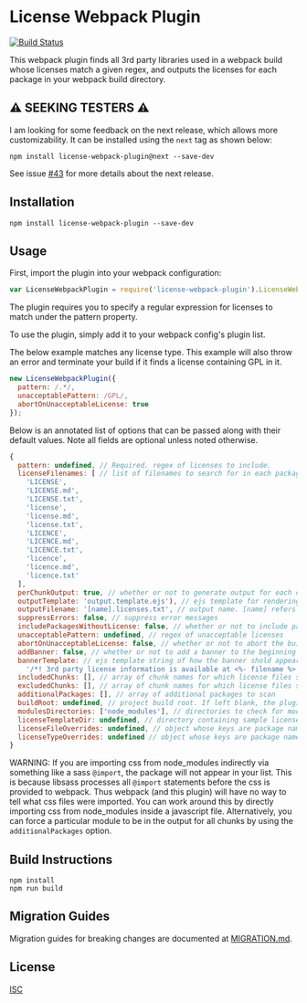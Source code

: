 # License Webpack Plugin

[![Build Status](https://api.travis-ci.org/xz64/license-webpack-plugin.svg?branch=master)](https://travis-ci.org/xz64/license-webpack-plugin)

This webpack plugin finds all 3rd party libraries used in a webpack build whose
licenses match a given regex, and outputs the licenses for each package in your
webpack build directory.

## :warning: SEEKING TESTERS :warning:
I am looking for some feedback on the next release, which allows more customizability. It can be installed using the `next` tag as shown below:

 `npm install license-webpack-plugin@next --save-dev`

See issue [#43](/../../issues/43) for more details about the next release.

## Installation
`npm install license-webpack-plugin --save-dev`

## Usage

First, import the plugin into your webpack configuration:

```javascript
var LicenseWebpackPlugin = require('license-webpack-plugin').LicenseWebpackPlugin;
```
The plugin requires you to specify a regular expression for licenses to match
under the pattern property.


To use the plugin, simply add it to your webpack config's plugin list.

The below example matches any license type.
This example will also throw an error and terminate your build if it finds a
license containing GPL in it.

```javascript
new LicenseWebpackPlugin({
  pattern: /.*/,
  unacceptablePattern: /GPL/,
  abortOnUnacceptableLicense: true
});
```

Below is an annotated list of options that can be passed along with their default values. Note all fields are optional unless noted otherwise.

```javascript
{
  pattern: undefined, // Required. regex of licenses to include.
  licenseFilenames: [ // list of filenames to search for in each package
    'LICENSE',
    'LICENSE.md',
    'LICENSE.txt',
    'license',
    'license.md',
    'license.txt',
    'LICENCE',
    'LICENCE.md',
    'LICENCE.txt',
    'licence',
    'licence.md',
    'licence.txt'
  ],
  perChunkOutput: true, // whether or not to generate output for each chunk, for just create one file with all the licenses combined
  outputTemplate: 'output.template.ejs'), // ejs template for rendering the licenses. The default one is contained in the license-webpack-plugin directory under node_modules
  outputFilename: '[name].licenses.txt', // output name. [name] refers to the chunk name here. Any properties of the chunk can be used here, such as [hash]. If perChunkOutput is false, the default value is 'licenses.txt'
  suppressErrors: false, // suppress error messages
  includePackagesWithoutLicense: false, // whether or not to include packages that are missing a license
  unacceptablePattern: undefined, // regex of unacceptable licenses
  abortOnUnacceptableLicense: false, // whether or not to abort the build if an unacceptable license is detected
  addBanner: false, // whether or not to add a banner to the beginning of all js files in the chunk indicating where the licenses are
  bannerTemplate: // ejs template string of how the banner shold appear at the beginning of each js file in the chunk. There is also a licenseInfo ejs variable you can use to output out the license information.
    '/*! 3rd party license information is available at <%- filename %> */',
  includedChunks: [], // array of chunk names for which license files should be produced
  excludedChunks: [], // array of chunk names for which license files should not be produced. If a chunk is both included and excluded, then it is ultimately excluded.
  additionalPackages: [], // array of additional packages to scan
  buildRoot: undefined, // project build root. If left blank, the plugin will try to guess where your build root is based on webpack's compilation information
  modulesDirectories: ['node_modules'], // directories to check for modules. Can be useful in case you organize your frontend and backend dependencies into separate directories.
  licenseTemplateDir: undefined, // directory containing sample license text files (e.g. MIT.txt) to use when a license file can't be found (default behavior just prints the license identifier). One place to get license files would be from https://github.com/spdx/license-list .
  licenseFileOverrides: undefined, // object whose keys are package names and values are license filenames. Useful in case a package has multiple license files and you want to pick a specific one.
  licenseTypeOverrides: undefined // object whose keys are package names and values are license types. Useful in case a package does not specify a license field in its package.json.
}
```

WARNING: If you are importing css from node\_modules indirectly via something like a sass `@import`, the package will not appear in your list. This is because libsass processes all `@import` statements before the css is provided to webpack. Thus webpack (and this plugin) will have no way to tell what css files were imported. You can work around this by directly importing css from node\_modules inside a javascript file. Alternatively, you can force a particular module to be in the output for all chunks by using the `additionalPackages` option.

## Build Instructions

```
npm install
npm run build
```

## Migration Guides

Migration guides for breaking changes are documented at [MIGRATION.md](MIGRATION.md).

## License
[ISC](https://opensource.org/licenses/ISC)
